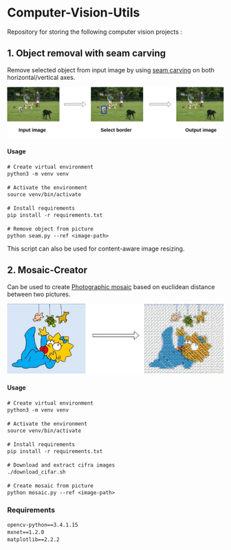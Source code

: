 # Computer-Vision-Utils
Repository for storing the following computer vision projects :

## 1. Object removal with seam carving
Remove selected object from input image by using [seam carving](https://en.wikipedia.org/wiki/Seam_carving) on both horizontal/vertical axes. 

![alt image](https://github.com/CretuCalin/Computer-Vision-Utils/blob/master/images/seam.png "Removing dog from picture")
#### Usage
```
# Create virtual environment
python3 -m venv venv

# Activate the environment 
source venv/bin/activate

# Install requirements 
pip install -r requirements.txt

# Remove object from picture
python seam.py --ref <image-path>
```

This script can also be used for content-aware image resizing.



## 2. Mosaic-Creator
Can be used to create [Photographic mosaic](https://en.wikipedia.org/wiki/Photographic_mosaic) based on euclidean distance between two pictures. 

![alt image](https://github.com/CretuCalin/Computer-Vision-Utils/blob/master/images/mosaic.png "Simpson image made of birds")

#### Usage
```
# Create virtual environment
python3 -m venv venv

# Activate the environment 
source venv/bin/activate

# Install requirements 
pip install -r requirements.txt

# Download and extract cifra images
./download_cifar.sh

# Create mosaic from picture
python mosaic.py --ref <image-path>
```

### Requirements
```numpy==1.14.4
opencv-python==3.4.1.15
mxnet==1.2.0
matplotlib==2.2.2
```

